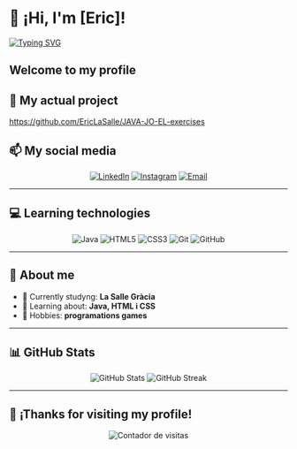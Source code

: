 # 👋 ¡Hi, I'm [Eric]!  

[![Typing SVG](https://readme-typing-svg.herokuapp.com?color=%2336BCF7&lines=Junior+software+developer;Always+learning)](https://git.io/typing-svg)

Welcome to my profile
---
## 🎯 My actual project
https://github.com/EricLaSalle/JAVA-JO-EL-exercises 

## 📫 My social media

<p align="center">
  <a href="https://www.linkedin.com/in/eric-lorenzo-28a2342b7" target="_blank"><img alt="LinkedIn" src="https://img.shields.io/badge/LinkedIn-0A66C2?style=for-the-badge&logo=linkedin&logoColor=white"></a>
  <a href="https://instagram.com/eric_lorenzo_" target="_blank"><img alt="Instagram" src="https://img.shields.io/badge/Instagram-E4405F?style=for-the-badge&logo=instagram&logoColor=white"></a>
  <a href="mailto:eric.lorenzo.martinez@gmail.com"><img alt="Email" src="https://img.shields.io/badge/Email-EA4335?style=for-the-badge&logo=gmail&logoColor=white"></a>
</p>

---

## 💻 Learning technologies

<p align="center">
  <img src="https://img.shields.io/badge/Java-007396?style=for-the-badge&logo=java&logoColor=white" alt="Java">
  <img src="https://img.shields.io/badge/HTML5-E34F26?style=for-the-badge&logo=html5&logoColor=white" alt="HTML5">
  <img src="https://img.shields.io/badge/CSS3-1572B6?style=for-the-badge&logo=css3&logoColor=white" alt="CSS3">
  <img src="https://img.shields.io/badge/Git-F05032?style=for-the-badge&logo=git&logoColor=white" alt="Git">
  <img src="https://img.shields.io/badge/GitHub-181717?style=for-the-badge&logo=github&logoColor=white" alt="GitHub">
</p>

---

## 🌟 About me

- 🔭 Currently studyng: **La Salle Gràcia**
- 🌱 Learning about: **Java, HTML i CSS**
- 🎨 Hobbies: **programations games**

---

## 📊 GitHub Stats

<p align="center">
  <img src="https://github-readme-stats.vercel.app/api?username=EricLaSalle&show_icons=true&theme=radical" alt="GitHub Stats">
  <img src="https://github-readme-streak-stats.herokuapp.com/?user=EricLaSalle&theme=radical" alt="GitHub Streak">
</p>

---

## 🎉 ¡Thanks for visiting my profile!

<p align="center">
  <img src="https://komarev.com/ghpvc/?username=EricLaSalle&style=flat-square&color=blue" alt="Contador de visitas">
</p>
